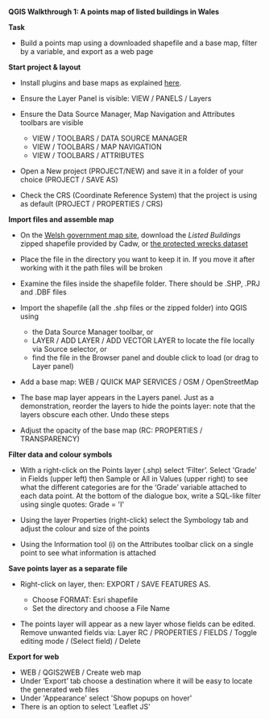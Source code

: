 **QGIS Walkthrough 1: A points map of listed buildings in Wales**

**Task**

- Build a points map using a downloaded shapefile and a base map, filter by a variable, and export as a web page

**Start project & layout**

- Install plugins and base maps as explained [here](https://github.com/aodhanlutetiae/QGIS/blob/main/README.md).

- Ensure the Layer Panel is visible: VIEW / PANELS / Layers

- Ensure the Data Source Manager, Map Navigation and Attributes toolbars are visible
  - VIEW / TOOLBARS / DATA SOURCE MANAGER
  - VIEW / TOOLBARS / MAP NAVIGATION
  - VIEW / TOOLBARS / ATTRIBUTES

- Open a New project (PROJECT/NEW) and save it in a folder of your choice (PROJECT / SAVE AS)

- Check the CRS (Coordinate Reference System) that the project is using as default (PROJECT / PROPERTIES / CRS)

**Import files and assemble map**

- On the [Welsh government map site](https://datamap.gov.wales/layers/inspire-wg:Cadw_ListedBuildings), download the *Listed Buildings* zipped shapefile provided by Cadw, or [the protected wrecks dataset](https://datamap.gov.wales/layers/inspire-wg:Cadw_DesignatedWrecks)

- Place the file in the directory you want to keep it in. If you move it after working with it the path files will be broken

- Examine the files inside the shapefile folder. There should be .SHP, .PRJ and .DBF files

- Import the shapefile (all the .shp files or the zipped folder) into QGIS using
  - the Data Source Manager toolbar, or
  - LAYER / ADD LAYER / ADD VECTOR LAYER to locate the file locally via Source selector, or
  - find the file in the Browser panel and double click to load (or drag to Layer panel)

- Add a base map: WEB / QUICK MAP SERVICES / OSM / OpenStreetMap

- The base map layer appears in the Layers panel. Just as a demonstration, reorder the layers to hide the points layer: note that the layers obscure each other. Undo these steps

- Adjust the opacity of the base map (RC: PROPERTIES / TRANSPARENCY)

**Filter data and colour symbols**

- With a right-click on the Points layer (.shp) select ‘Filter’. Select 'Grade' in Fields (upper left) then Sample or All in Values (upper right) to see what the different categories are for the ‘Grade’ variable attached to each data point. At the bottom of the dialogue box, write a SQL-like filter using single quotes: Grade = 'I'

- Using the layer Properties (right-click) select the Symbology tab and adjust the colour and size of the points

- Using the Information tool (i) on the Attributes toolbar click on a single point to see what information is attached

**Save points layer as a separate file**

- Right-click on layer, then: EXPORT / SAVE FEATURES AS. 
  - Choose FORMAT: Esri shapefile
  - Set the directory and choose a File Name

- The points layer will appear as a new layer whose fields can be edited. Remove unwanted fields via: Layer RC / PROPERTIES / FIELDS / Toggle editing mode / (Select field) / Delete

**Export for web**

- WEB / QGIS2WEB / Create web map
- Under ‘Export’ tab choose a destination where it will be easy to locate the generated web files
- Under 'Appearance' select 'Show popups on hover'
- There is an option to select 'Leaflet JS'
